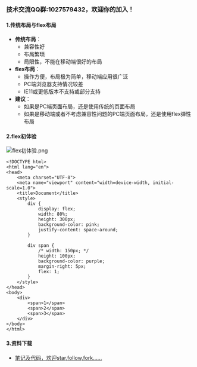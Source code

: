 ### 技术交流QQ群:1027579432，欢迎你的加入！
#### 1.传统布局与flex布局
- **传统布局**：
    - 兼容性好
    - 布局繁琐
    - 局限性，不能在移动端很好的布局
- **flex布局**：
    - 操作方便，布局极为简单，移动端应用很广泛
    - PC端浏览器支持情况较差
    - IE11或更低版本不支持或部分支持
- **建议**：
    - 如果是PC端页面布局，还是使用传统的页面布局
    - 如果是移动端或者不考虑兼容性问题的PC端页面布局，还是使用flex弹性布局
#### 2.flex初体验
![flex初体验.png](https://upload-images.jianshu.io/upload_images/13407176-90cf64bc91459a64.png?imageMogr2/auto-orient/strip%7CimageView2/2/w/1240)
```
<!DOCTYPE html>
<html lang="en">
<head>
    <meta charset="UTF-8">
    <meta name="viewport" content="width=device-width, initial-scale=1.0">
    <title>Document</title>
    <style>
        div { 
            display: flex;
            width: 80%;
            height: 300px;
            background-color: pink;
            justify-content: space-around;
        }

        div span {
            /* width: 150px; */
            height: 100px;
            background-color: purple;
            margin-right: 5px;
            flex: 1;
        }
    </style>
</head>
<body>
    <div>
        <span>1</span>
        <span>2</span>
        <span>3</span>
    </div>
</body>
</html>
```
#### 3.资料下载
- [笔记及代码，欢迎star,follow,fork......](https://github.com/cdlwhm1217096231/HTML_CSS_JavaScript/tree/master/CSS3/01%E7%A7%BB%E5%8A%A8%E7%AB%AF%E5%B8%83%E5%B1%80%E5%9F%BA%E7%A1%80%E4%B9%8B%E6%B5%81%E5%BC%8F%E5%B8%83%E5%B1%80)